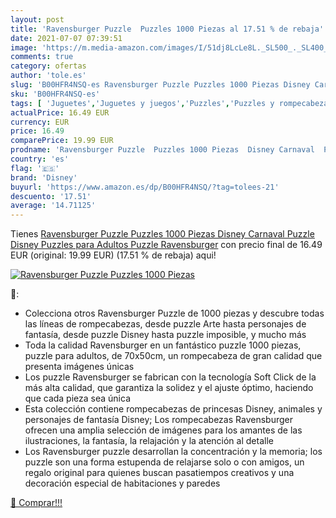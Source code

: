 ```yaml
---
layout: post
title: 'Ravensburger Puzzle  Puzzles 1000 Piezas al 17.51 % de rebaja'
date: 2021-07-07 07:39:51
image: 'https://m.media-amazon.com/images/I/51dj8LcLe8L._SL500_._SL400_.jpg'
comments: true
category: ofertas
author: 'tole.es'
slug: 'B00HFR4NSQ-es Ravensburger Puzzle Puzzles 1000 Piezas Disney Carnaval...'
sku: 'B00HFR4NSQ-es'
tags: [ 'Juguetes','Juguetes y juegos','Puzzles','Puzzles y rompecabezas','disney','puzzle','puzzles','ravensburger', ]
actualPrice: 16.49 EUR
currency: EUR
price: 16.49
comparePrice: 19.99 EUR
prodname: 'Ravensburger Puzzle  Puzzles 1000 Piezas  Disney Carnaval  Puzzle Disney  Puzzles para Adultos  Puzzle Ravensburger'
country: 'es'
flag: '🇪🇸'
brand: 'Disney'
buyurl: 'https://www.amazon.es/dp/B00HFR4NSQ/?tag=tolees-21'
descuento: '17.51'
average: '14.71125'
---
```


Tienes [Ravensburger Puzzle  Puzzles 1000 Piezas  Disney Carnaval  Puzzle Disney  Puzzles para Adultos  Puzzle Ravensburger](https://www.amazon.es/dp/B00HFR4NSQ/?tag=tolees-21) con precio final de  16.49 EUR (original: 19.99 EUR) (17.51 %  de rebaja) aqui!

[![Ravensburger Puzzle  Puzzles 1000 Piezas](https://m.media-amazon.com/images/I/51dj8LcLe8L._SL500_._SL400_.jpg)](https://www.amazon.es/dp/B00HFR4NSQ/?tag=tolees-21)

🔎:

- Colecciona otros Ravensburger Puzzle de 1000 piezas y descubre todas las líneas de rompecabezas, desde puzzle Arte hasta personajes de fantasía, desde puzzle Disney hasta puzzle imposible, y mucho más
- Toda la calidad Ravensburger en un fantástico puzzle 1000 piezas, puzzle para adultos, de 70x50cm, un rompecabeza de gran calidad que presenta imágenes únicas
- Los puzzle Ravensburger se fabrican con la tecnología Soft Click de la más alta calidad, que garantiza la solidez y el ajuste óptimo, haciendo que cada pieza sea única
- Esta colección contiene rompecabezas de princesas Disney, animales y personajes de fantasía Disney; Los rompecabezas Ravensburger ofrecen una amplia selección de imágenes para los amantes de las ilustraciones, la fantasía, la relajación y la atención al detalle
- Los Ravensburger puzzle desarrollan la concentración y la memoria; los puzzle son una forma estupenda de relajarse solo o con amigos, un regalo original para quienes buscan pasatiempos creativos y una decoración especial de habitaciones y paredes

[🛒 Comprar!!!](https://www.amazon.es/dp/B00HFR4NSQ/?tag=tolees-21)
